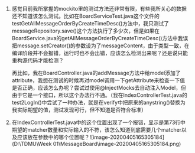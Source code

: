 1. 感觉目前我所掌握的mockito里的测试方法还非常有限，有些我所关心的数据还不知道该怎么测试。比如在BoardServiceTest.java这个文件的testGetAllMessageOrderByCreateTimeDesc()方法中，我只测试了messageRepository.save()这个方法执行了多少次，但是如果在BoardService.java的getAllMessageOrderByCreateTimeDesc()方法中我误把message.setCreator()的参数设为了messageContent，由于类型一致，在编译阶段并不会报错，运行时也不会出错，应该怎么检测出来呢？还是说只能重构源代码才能检测？

    再比如，我在BoardController.java的addMessage方法中给model添加了attribute，我想在测试的时候再对model调用一下getAttribute来检查一下值是否正确，应该怎么办呢？尝试过使用@InjectMocks去自动注入Model，但由于它是一个接口，所以这个办法行不通。（我在IndexControllerTest.java的test2LogIn()中尝试了一种办法，就是在verify中把原来的anystring()替换为我实际期望的值，测试发现可行，但不知道是否符合标准）

2. 在IndexControllerTest.java中的这个位置出现了一个报错，显示是第73行中期望的matcher数量和实际输入的不符，该怎么知道到底需要几个matcher以及应该放在参数中的哪个位置呢？![image-20200405165305184](D:\TDMU\Week 01\MessageBoard\image-20200405165305184.png)

    








